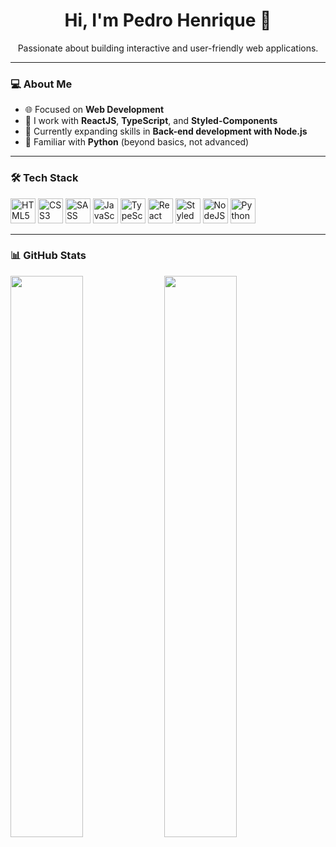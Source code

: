 <h1 align="center">Hi, I'm Pedro Henrique 👋</h1>

<p align="center">
  Passionate about building interactive and user-friendly web applications.
</p>

---

### 💻 About Me

- 🌐 Focused on **Web Development**
- 🚀 I work with **ReactJS**, **TypeScript**, and **Styled-Components**
- 🧠 Currently expanding skills in **Back-end development with Node.js**
- 🐍 Familiar with **Python** (beyond basics, not advanced)

---

### 🛠️ Tech Stack

<p align="left">
  <img src="https://cdn.jsdelivr.net/gh/devicons/devicon/icons/html5/html5-original.svg" alt="HTML5" width="40" height="40"/>
  <img src="https://cdn.jsdelivr.net/gh/devicons/devicon/icons/css3/css3-original.svg" alt="CSS3" width="40" height="40"/>
  <img src="https://cdn.jsdelivr.net/gh/devicons/devicon/icons/sass/sass-original.svg" alt="SASS" width="40" height="40"/>
  <img src="https://cdn.jsdelivr.net/gh/devicons/devicon/icons/javascript/javascript-original.svg" alt="JavaScript" width="40" height="40"/>
  <img src="https://cdn.jsdelivr.net/gh/devicons/devicon/icons/typescript/typescript-original.svg" alt="TypeScript" width="40" height="40"/>
  <img src="https://cdn.jsdelivr.net/gh/devicons/devicon/icons/react/react-original.svg" alt="React" width="40" height="40"/>
  <img src="https://cdn.jsdelivr.net/gh/devicons/devicon/icons/styled-components/styled-components-plain.svg" alt="Styled Components" width="40" height="40"/>
  <img src="https://cdn.jsdelivr.net/gh/devicons/devicon/icons/nodejs/nodejs-original.svg" alt="NodeJS" width="40" height="40"/>
  <img src="https://cdn.jsdelivr.net/gh/devicons/devicon/icons/python/python-original.svg" alt="Python" width="40" height="40"/>
</p>

---

### 📊 GitHub Stats

<p align="left">
  <img width="48%" src="https://github-readme-stats.vercel.app/api?username=pedrohgreis&show_icons=true&theme=tokyonight" />
  <img width="48%" src="https://github-readme-stats.vercel.app/api/top-langs/?username=pedrohgreis&layout=compact&theme=tokyonight" />
</p>
